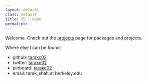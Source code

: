 ```yaml
---
layout: default
class: default
title: TS - Home
permalink: 
---
```


Welcome. Check out the [projects](/projects) page for packages and projects.

Where else I can be found:

- github: [tarakc02](https://github.com/tarakc02/)
- twitter: [tarakc02](https://twitter.com/tarakc02)
- pinboard: [tarakc02](https://pinboard.in/u:tarakc02)
- email: <span class = "typewriter">tarak_shah at berkeley.edu</span>
